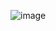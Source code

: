 ![image](https://github.com/6410110470/Farmgame/assets/125026085/fd868c37-0aa9-40e1-903d-cdd0c9ca0299)
